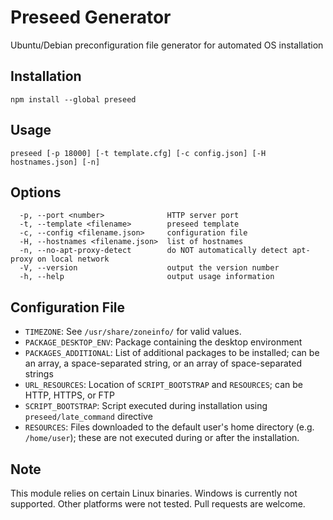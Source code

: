 # Preseed Generator

Ubuntu/Debian preconfiguration file generator for automated OS installation

## Installation
```
npm install --global preseed
```

## Usage
```
preseed [-p 18000] [-t template.cfg] [-c config.json] [-H hostnames.json] [-n]
```

## Options
```
  -p, --port <number>              HTTP server port
  -t, --template <filename>        preseed template
  -c, --config <filename.json>     configuration file
  -H, --hostnames <filename.json>  list of hostnames
  -n, --no-apt-proxy-detect        do NOT automatically detect apt-proxy on local network
  -V, --version                    output the version number
  -h, --help                       output usage information
```

## Configuration File

- `TIMEZONE`: See `/usr/share/zoneinfo/` for valid values.
- `PACKAGE_DESKTOP_ENV`: Package containing the desktop environment
- `PACKAGES_ADDITIONAL`: List of additional packages to be installed; can be an array, a space-separated string, or an array of space-separated strings
- `URL_RESOURCES`: Location of `SCRIPT_BOOTSTRAP` and `RESOURCES`; can be HTTP, HTTPS, or FTP
- `SCRIPT_BOOTSTRAP`: Script executed during installation using `preseed/late_command` directive
- `RESOURCES`: Files downloaded to the default user's home directory (e.g. `/home/user`); these are not executed during or after the installation.

## Note

 This module relies on certain Linux binaries. Windows is currently not supported. Other platforms were not tested. Pull requests are welcome.

